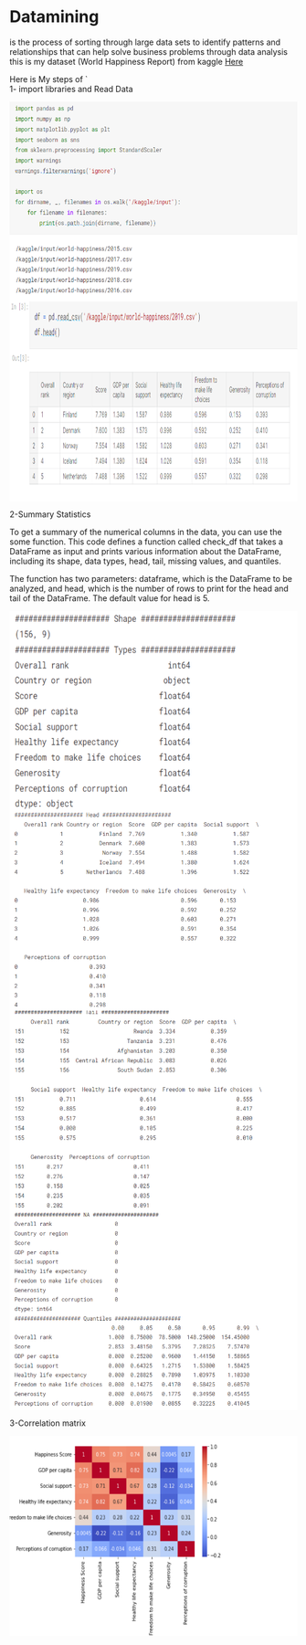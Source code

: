 # Datamining
is the process of sorting through large data sets to identify patterns and relationships that can help solve business problems through data analysis
this is my dataset (World Happiness Report) from kaggle
[Here](https://www.kaggle.com/datasets/unsdsn/world-happiness)


Here is My steps of `                                           
1- import libraries and Read Data

<center><img src="https://github.com/Sura5/Datamining/blob/main/Import%20libraries.png" align="center" height="350"></center>
<center><img src="https://github.com/Sura5/Datamining/blob/main/Read%20data.png" align="center" height="350"></center>


2-Summary Statistics

To get a summary of the numerical columns in the data, you can use the some function.
This code defines a function called check_df that takes a DataFrame as input and prints various information about the DataFrame, including its shape, data types, head, tail, missing values, and quantiles.

The function has two parameters: dataframe, which is the DataFrame to be analyzed, and head, which is the number of rows to print for the head and tail of the DataFrame. The default value for head is 5.

<center><img src="https://github.com/Sura5/Datamining/blob/main/statics%201.png" align="center" height="350"></center>
<center><img src="https://github.com/Sura5/Datamining/blob/main/Statics2.png" align="center" height="350"></center>
<center><img src="https://github.com/Sura5/Datamining/blob/main/Statics%203.png" align="center" height="350"></center>
<center><img src="https://github.com/Sura5/Datamining/blob/main/Statics4.png" align="center" height="350"></center>

3-Correlation matrix

<center><img src="https://github.com/Sura5/Datamining/blob/main/correlation%20matrix.png" align="center" height="350"></center>


